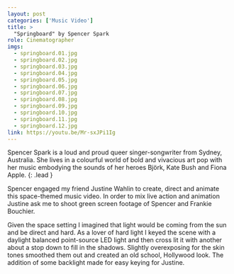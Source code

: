 ```yaml
---
layout: post
categories: ['Music Video']
title: >
  "Springboard" by Spencer Spark
role: Cinematographer
imgs: 
  - springboard.01.jpg
  - springboard.02.jpg
  - springboard.03.jpg
  - springboard.04.jpg
  - springboard.05.jpg
  - springboard.06.jpg
  - springboard.07.jpg
  - springboard.08.jpg
  - springboard.09.jpg
  - springboard.10.jpg
  - springboard.11.jpg
  - springboard.12.jpg
link: https://youtu.be/Mr-sxJPi1Ig
---
```


Spencer Spark is a loud and proud queer singer-songwriter from Sydney, Australia. She lives in a colourful world of bold and vivacious art pop with her music embodying the sounds of her heroes Björk, Kate Bush and Fiona Apple.
{: .lead }

Spencer engaged my friend Justine Wahlin to create, direct and animate this space-themed music video. In order to mix live action and animation Justine ask me to shoot green screen footage of Spencer and Frankie Bouchier.

Given the space setting I imagined that light would be coming from the sun and be direct and hard. As a lover of hard light I keyed the scene with a daylight balanced point-source LED light and then cross lit it with another about a stop down to fill in the shadows. Slightly overexposing for the skin tones smoothed them out and created an old school, Hollywood look. The addition of some backlight made for easy keying for Justine.